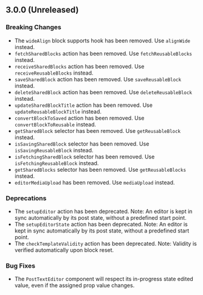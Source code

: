 ## 3.0.0 (Unreleased)

### Breaking Changes

- The `wideAlign` block supports hook has been removed. Use `alignWide` instead.
- `fetchSharedBlocks` action has been removed. Use `fetchReusableBlocks` instead.
- `receiveSharedBlocks` action has been removed. Use `receiveReusableBlocks` instead.
- `saveSharedBlock` action has been removed. Use `saveReusableBlock` instead.
- `deleteSharedBlock` action has been removed. Use `deleteReusableBlock` instead.
- `updateSharedBlockTitle` action has been removed. Use `updateReusableBlockTitle` instead.
- `convertBlockToSaved` action has been removed. Use `convertBlockToReusable` instead.
- `getSharedBlock` selector has been removed. Use `getReusableBlock` instead.
- `isSavingSharedBlock` selector has been removed. Use `isSavingReusableBlock` instead.
- `isFetchingSharedBlock` selector has been removed. Use `isFetchingReusableBlock` instead.
- `getSharedBlocks` selector has been removed. Use `getReusableBlocks` instead.
- `editorMediaUpload` has been removed. Use `mediaUpload` instead.

### Deprecations

- The `setupEditor` action has been deprecated. Note: An editor is kept in sync automatically by its post state, without a predefined start point.
- The `setupEditorState` action has been deprecated. Note: An editor is kept in sync automatically by its post state, without a predefined start point.
- The `checkTemplateValidity` action has been deprecated. Note: Validity is verified automatically upon block reset.

### Bug Fixes

- The `PostTextEditor` component will respect its in-progress state edited value, even if the assigned prop value changes.
